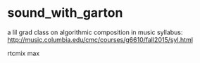 # sound_with_garton
a lil grad class on algorithmic composition in music
syllabus: http://music.columbia.edu/cmc/courses/g6610/fall2015/syl.html

rtcmix 
max 

